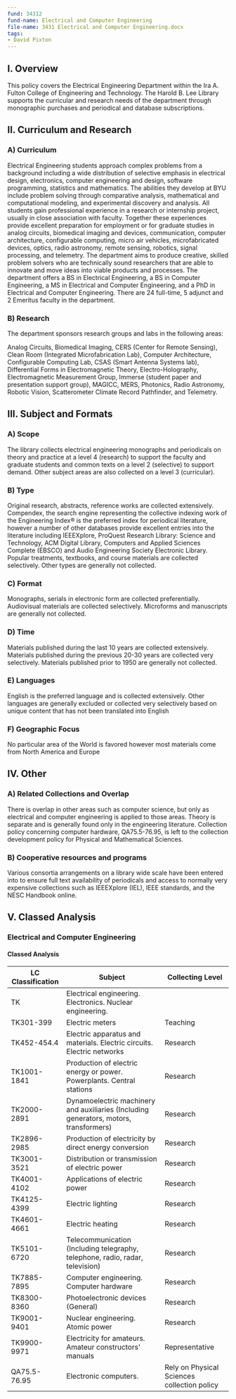 ```yaml
---
fund: 34312
fund-name: Electrical and Computer Engineering
file-name: 3431 Electrical and Computer Engineering.docx
tags:
- David Pixton
---
```


## I. Overview

This policy covers the Electrical Engineering Department within the Ira A. Fulton College of Engineering and Technology. The Harold B. Lee Library supports the curricular and research needs of the department through monographic purchases and periodical and database subscriptions.

## II. Curriculum and Research

### A) Curriculum

Electrical Engineering students approach complex problems from a background including a wide distribution of selective emphasis in electrical design, electronics, computer engineering and design, software programming, statistics and mathematics. The abilities they develop at BYU include problem solving through comparative analysis, mathematical and computational modeling, and experimental discovery and analysis. All students gain professional experience in a research or internship project, usually in close association with faculty. Together these experiences provide excellent preparation for employment or for graduate studies in analog circuits, biomedical imaging and devices, communication, computer architecture, configurable computing, micro air vehicles, microfabricated devices, optics, radio astronomy, remote sensing, robotics, signal processing, and telemetry. The department aims to produce creative, skilled problem solvers who are technically sound researchers that are able to innovate and move ideas into viable products and processes. The department offers a BS in Electrical Engineering, a BS in Computer Engineering, a MS in Electrical and Computer Engineering, and a PhD in Electrical and Computer Engineering. There are 24 full-time, 5 adjunct and 2 Emeritus faculty in the department.

### B) Research

The department sponsors research groups and labs in the following areas:

Analog Circuits, Biomedical Imaging, CERS (Center for Remote Sensing), Clean Room (Integrated Microfabrication Lab), Computer Architecture, Configurable Computing Lab, CSAS (Smart Antenna Systems lab), Differential Forms in Electromagnetic Theory, Electro-Holography, Electromagnetic Measurement Group, Immerse (student paper and presentation support group), MAGICC, MERS, Photonics, Radio Astronomy, Robotic Vision, Scatterometer Climate Record Pathfinder, and Telemetry.

## III. Subject and Formats

### A) Scope

The library collects electrical engineering monographs and periodicals on theory and practice at a level 4 (research) to support the faculty and graduate students and common texts on a level 2 (selective) to support demand. Other subject areas are also collected on a level 3 (curricular).

### B) Type

Original research, abstracts, reference works are collected extensively. Compendex, the search engine representing the collective indexing work of the Engineering Index® is the preferred index for periodical literature, however a number of other databases provide excellent entries into the literature including IEEEXplore, ProQuest Research Library: Science and Technology, ACM Digital Library, Computers and Applied Sciences Complete (EBSCO) and Audio Engineering Society Electronic Library. Popular treatments, textbooks, and course materials are collected selectively. Other types are generally not collected.

### C) Format

Monographs, serials in electronic form are collected preferentially. Audiovisual materials are collected selectively. Microforms and manuscripts are generally not collected.

### D) Time

Materials published during the last 10 years are collected extensively. Materials published during the previous 20-30 years are collected very selectively. Materials published prior to 1950 are generally not collected.

### E) Languages

English is the preferred language and is collected extensively. Other languages are generally excluded or collected very selectively based on unique content that has not been translated into English

### F) Geographic Focus

No particular area of the World is favored however most materials come from North America and Europe

## IV. Other

### A) Related Collections and Overlap

There is overlap in other areas such as computer science, but only as electrical and computer engineering is applied to those areas. Theory is separate and is generally found only in the engineering literature. Collection policy concerning computer hardware, QA75.5-76.95, is left to the collection development policy for Physical and Mathematical Sciences.

### B) Cooperative resources and programs

Various consortia arrangements on a library wide scale have been entered into to ensure full text availability of periodicals and access to normally very expensive collections such as IEEEXplore (IEL), IEEE standards, and the NESC Handbook online.

## V. Classed Analysis

### Electrical and Computer Engineering

#### Classed Analysis

| **LC Classification** | **Subject** | **Collecting Level** |
| --- | --- | --- |
| TK | Electrical engineering. Electronics. Nuclear engineering. | |
| TK301-399 | Electric meters | Teaching |
| TK452-454.4 | Electric apparatus and materials. Electric circuits. Electric networks | Research |
| TK1001-1841 | Production of electric energy or power. Powerplants. Central stations | Research |
| TK2000-2891 | Dynamoelectric machinery and auxiliaries (Including generators, motors, transformers) | Research |
| TK2896-2985 | Production of electricity by direct energy conversion | Research |
| TK3001-3521 | Distribution or transmission of electric power | Research |
| TK4001-4102 | Applications of electric power | Research |
| TK4125-4399 | Electric lighting | Research |
| TK4601-4661 | Electric heating | Research |
| TK5101-6720 | Telecommunication (Including telegraphy, telephone, radio, radar, television) | Research |
| TK7885-7895 | Computer engineering. Computer hardware | Research |
| TK8300-8360 | Photoelectronic devices (General) | Research |
| TK9001-9401 | Nuclear engineering. Atomic power | Research |
| TK9900-9971 | Electricity for amateurs. Amateur constructors&#39; manuals | Representative |
| QA75.5-76.95 | Electronic computers. | Rely on Physical Sciences collection policy |
